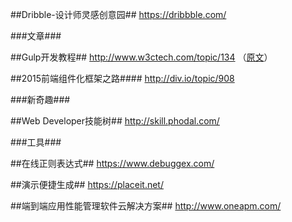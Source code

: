##Dribble-设计师灵感创意园##
https://dribbble.com/

###文章###

##Gulp开发教程##
http://www.w3ctech.com/topic/134 （[原文](http://www.smashingmagazine.com/2014/06/building-with-gulp/)）

##2015前端组件化框架之路####
http://div.io/topic/908

###新奇趣###

##Web Developer技能树##
http://skill.phodal.com/

###工具###

##在线正则表达式##
https://www.debuggex.com/

##演示便捷生成##
https://placeit.net/

##端到端应用性能管理软件云解决方案##
http://www.oneapm.com/